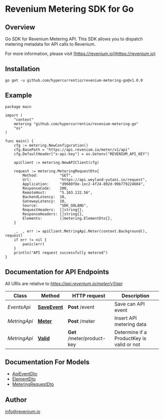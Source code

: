 # Revenium Metering SDK for Go

## Overview

Go SDK for Revenium Metering API. This SDK allows you to dispatch metering metadata for API calls to Revenium.

For more information, please visit [https://revenium.io](https://revenium.io)

## Installation
```shell
go get -u github.com/hypercurrentio/revenium-metering-go@v1.0.0
```

## Example

```golang
package main

import (
	"context"
	metering "github.com/hypercurrentio/revenium-metering-go"
	"os"
)

func main() {
	cfg := metering.NewConfiguration()
	cfg.BasePath = "https://api.revenium.io/meter/v1/api"
	cfg.DefaultHeader["x-api-key"] = os.Getenv("REVENIUM_API_KEY")

	apiClient := metering.NewAPIClient(cfg)

	request := metering.MeteringRequestDto{
		Method:          "GET",
		Url:             "https://api.weyland-yutani.io/request",
		Application:     "d9680f8e-1ec2-4f24-892d-99b779224604",
		ResponseCode:    200,
		RemoteHost:      "5.103.132.56",
		BackendLatency:  10,
		GatewayLatency:  10,
		Source:          "SDK_GOLANG",
		RequestHeaders:  []string{},
		ResponseHeaders: []string{},
		Elements:        []metering.ElementDto{},
	}

	_, _, err := apiClient.MetringApi.Meter(context.Background(), request)
	if err != nil {
		panic(err)
	}
	println("API request successfully metered")
}
```

## Documentation for API Endpoints

All URIs are relative to *https://api.revenium.io/meter/v1/api*

Class | Method | HTTP request | Description
------------ | ------------- | ------------- | -------------
*EventsApi* | [**SaveEvent**](docs/EventsApi.md#saveevent) | **Post** /event | Save can API event
*MetringApi* | [**Meter**](docs/MetringApi.md#meter) | **Post** /meter | Insert API metering data
*MetringApi* | [**Valid**](docs/MetringApi.md#valid) | **Get** /meter/product-key | Determine if a ProductKey is valid or not

## Documentation For Models

 - [ApiEventDto](docs/ApiEventDto.md)
 - [ElementDto](docs/ElementDto.md)
 - [MeteringRequestDto](docs/MeteringRequestDto.md)

## Author

info@revenium.io
